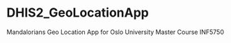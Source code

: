 DHIS2_GeoLocationApp
====================

Mandalorians Geo Location App for Oslo University Master Course INF5750
